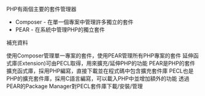 PHP有兩個主要的套件管理器
* Composer - 在單一個專案中管理許多獨立的套件
* PEAR - 在系統中管理PHP的獨立套件

補充資料

使用Composer管理單一專案的套件，使用PEAR管理所有PHP專案的套件
延伸函式庫(Extension)可由PECL取得，用來擴充/延伸PHP的功能
PEAR是PHP的套件擴充函式庫，採用PHP編寫，直接下載並在程式碼中包含擴充套件庫
PECL也是PHP的擴充套件庫，採用C語言編寫，可以載入PHP中並增加額外的功能
透過PEAR的Package Manager對PECL套件庫下載/安裝/管理